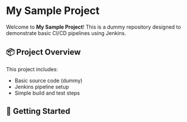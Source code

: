 # My Sample Project

Welcome to **My Sample Project**! This is a dummy repository designed to demonstrate basic CI/CD pipelines using Jenkins.

## 📦 Project Overview

This project includes:

- Basic source code (dummy)
- Jenkins pipeline setup
- Simple build and test steps

## 🚀 Getting Started
